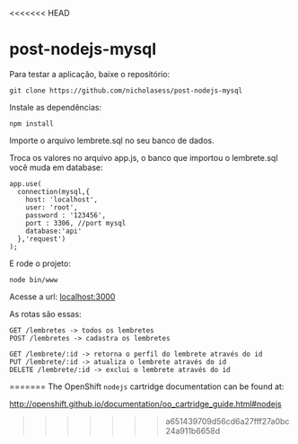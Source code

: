 <<<<<<< HEAD
# post-nodejs-mysql


Para testar a aplicação, baixe o repositório:
```
git clone https://github.com/nicholasess/post-nodejs-mysql
```
Instale as dependências:
```
npm install
```

Importe o arquivo lembrete.sql no seu banco de dados.

Troca os valores no arquivo app.js, o banco que importou o lembrete.sql você muda em database:
```
app.use(
  connection(mysql,{
    host: 'localhost',
    user: 'root',
    password : '123456',
    port : 3306, //port mysql
    database:'api'
  },'request')
);
```
E rode o projeto:
```
node bin/www
```

Acesse a url:
[localhost:3000](http://localhost:3000)

As rotas são essas:
```
GET /lembretes -> todos os lembretes
POST /lembretes -> cadastra os lembretes

GET /lembrete/:id -> retorna o perfil do lembrete através do id
PUT /lembrete/:id -> atualiza o lembrete através do id
DELETE /lembrete/:id -> exclui o lembrete através do id
```
=======
The OpenShift `nodejs` cartridge documentation can be found at:

http://openshift.github.io/documentation/oo_cartridge_guide.html#nodejs
>>>>>>> a651439709d56cd6a27fff27a0bc24a911b6658d
